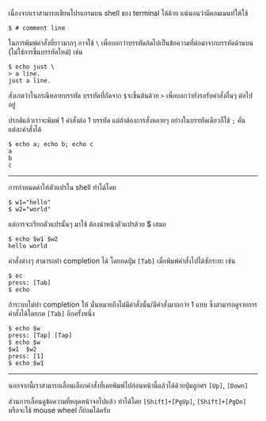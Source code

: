 ﻿เนื่องจากเราสามารถเขียนโปรแกรมบน shell ของ terminal ได้ด้วย แน่นอนว่ามีคอมเมนท์ให้ใช้

	$ # comment line

ในการพิมพ์คำสั่งที่ยาวมากๆ อาจใช้ `\` เพื่อบอกว่าบรรทัดถ้ดไปเป็นข้อความที่ต่อมาจากบรรทัดด้านบน (ไม่ใช่การขึ้นบรรทัดใหม่) เช่น

	$ echo just \
	> a line.
	just a line.

สังเกตว่าในกรณีหลายบรรทัด บรรทัดที่ถัดจาก `$`จะขึ้นต้นด้วย `>` เพื่อบอกว่ายังรอรับคำสั่งอื่นๆ ต่อไปอยู่

ปรกติแล้วเราจะพิมพ์ 1 คำสั่งต่อ 1 บรรทัด แต่ถ้าต้องการสั่งหลายๆ อย่างในบรรทัดเดียวก็ใช้ `;` คั่นแต่ละคำสั่งได้

	$ echo a; echo b; echo c
	a
	b
	c

---

การกำหนดค่าให้ตัวแปรใน shell ทำได้โดย

	$ w1="hello"
	$ w2="world"

แต่การจะเรียกตัวแปรนั้นๆ มาใช้ ต้องนำหน้าตัวแปรด้วย $ เสมอ

	$ echo $w1 $w2
	hello world

คำสั่งต่างๆ สามารถทำ completion ได้ โดยกดปุ่ม `[Tab]` เมื่อพิมพ์คำสั่งไปได้ซักระยะ เช่น

	$ ec
	press: [Tab]
	$ echo 

ถ้าระบบไม่ทำ completion ให้ นั่นหมายถึงไม่มีคำสั่งนั้น/มีคำสั่งมากกว่า 1 แบบ ซึ่งสามารถดูรายการคำสั่งได้โดยกด `[Tab]` อีกครั้งหนึ่ง

	$ echo $w
	press: [Tap] [Tap]
	$ echo $w
	$w1  $w2
	press: [1]
	$ echo $w1

---

นอกจากนี้เราสามารถเลื่อนเลือกคำสั่งที่เคยพิมพ์ไปก่อนหน้านี้แล้วได้ด้วยปุ่มลูกศร `[Up]`, `[Down]`

ส่วนการเลื่อนดูข้อความที่หลุดหน้าจอไปแล้ว ทำได้โดย `[Shift]+[PgUp]`, `[Shift]+[PgDn]` หรือจะใช้ mouse wheel ก็ย่อมได้ครับ
